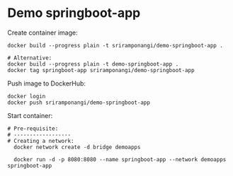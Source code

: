 # Demo springboot-app

Create container image:
```shell
docker build --progress plain -t sriramponangi/demo-springboot-app .

# Alternative:
docker build --progress plain -t demo-springboot-app .
docker tag springboot-app sriramponangi/demo-springboot-app
```

Push image to DockerHub:
```shell
docker login
docker push sriramponangi/demo-springboot-app
```

Start container:
```shell
# Pre-requisite:
# ------------------
# Creating a network:
  docker network create -d bridge demoapps

  docker run -d -p 8080:8080 --name springboot-app --network demoapps springboot-app
```
